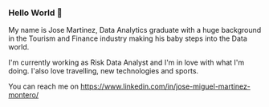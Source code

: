 ### Hello World 👋

My name is Jose Martinez, Data Analytics graduate with a huge background in the Tourism and Finance industry making his baby steps into the Data world.

I'm currently working as Risk Data Analyst and I'm in love with what I'm doing. I'also love travelling, new technologies and sports.

You can reach me on https://www.linkedin.com/in/jose-miguel-martinez-montero/

<!--
**JoseMtnz/JoseMtnz** is a ✨ _special_ ✨ repository because its `README.md` (this file) appears on your GitHub profile.

Here are some ideas to get you started:

- 🔭 I’m currently working on ...
- 🌱 I’m currently learning ...
- 👯 I’m looking to collaborate on ...
- 🤔 I’m looking for help with ...
- 💬 Ask me about ...
- 📫 How to reach me: ...
- 😄 Pronouns: ...
- ⚡ Fun fact: ...
-->
